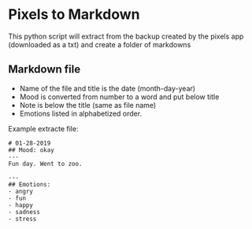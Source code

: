 # Pixels to Markdown
This python script will extract from the backup created by the pixels app (downloaded as a txt) and create a folder of markdowns 
## Markdown file
- Name of the file and title is the date (month-day-year)
- Mood is converted from number to a word and put below title
- Note is below the title (same as file name)
- Emotions listed in alphabetized order.

Example extracte file:
```MD
# 01-28-2019
## Mood: okay
---
Fun day. Went to zoo.

---
## Emotions: 
- angry
- fun
- happy
- sadness
- stress
```



